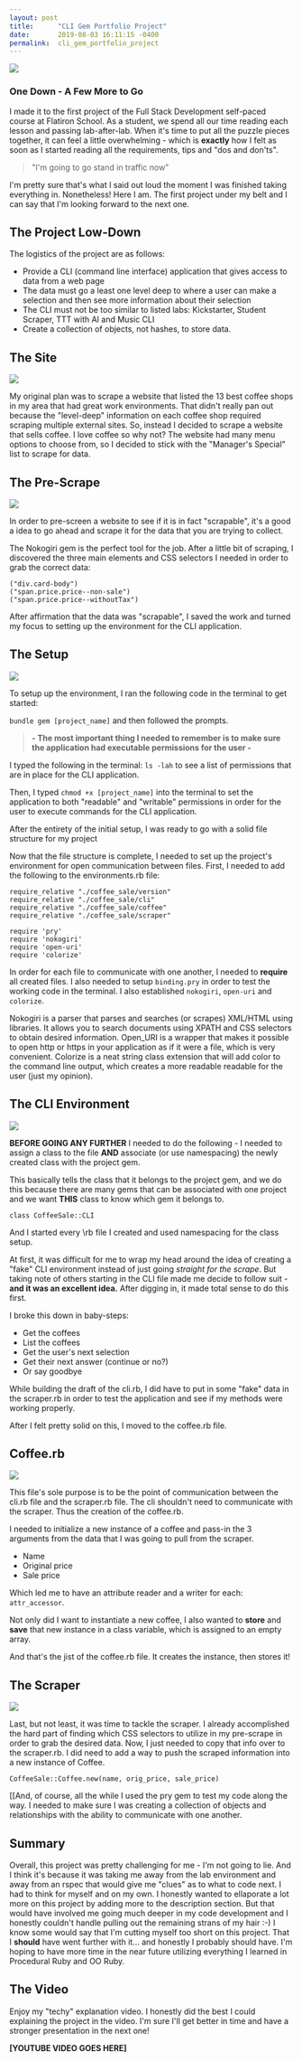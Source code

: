 ```yaml
---
layout: post
title:      "CLI Gem Portfolio Project"
date:       2019-08-03 16:11:15 -0400
permalink:  cli_gem_portfolio_project
---
```


![](https://res.cloudinary.com/tracyr/image/upload/v1564778446/CoffeeIcon_lwjll5.jpg)

### One Down - A Few More to Go

I made it to the first project of the Full Stack Development self-paced course at Flatiron School. As a student, we spend all our time reading each lesson and passing lab-after-lab. When it's time to put all the puzzle pieces together, it can feel a little overwhelming - which is **exactly** how I felt as soon as I started reading all the requirements, tips and "dos and don'ts".

>"I'm going to go stand in traffic now"

I'm pretty sure that's what I said out loud the moment I was finished taking everything in. Nonetheless! Here I am. The first project under my belt and I can say that I'm looking forward to the next one.

## The Project Low-Down

The logistics of the project are as follows:

* Provide a CLI (command line interface) application that gives access to data from a web page
* The data must go a least one level deep to where a user can make a selection and then see more information about their selection
* The CLI must not be too similar to listed labs: Kickstarter, Student Scraper, TTT with AI  and Music CLI
* Create a collection of objects, not hashes, to store data.

## The Site
![](https://res.cloudinary.com/tracyr/image/upload/v1564861020/coffeeicon_d5fial.jpg)

My original plan was to scrape a website that listed the 13 best coffee shops in my area that had great work environments. That didn't really pan out because the "level-deep" information on each coffee shop required scraping multiple external sites. So, instead I decided to scrape a website that sells coffee. I love coffee so why not? The website had many menu options to choose from, so I decided to stick with the "Manager's Special" list to scrape for data.

## The Pre-Scrape
![](https://res.cloudinary.com/tracyr/image/upload/v1564861299/pre-scrape-example_kkkvd6.jpg)

In order to pre-screen a website to see if it is in fact "scrapable", it's a good a idea to go ahead and scrape it for the data that you are trying to collect.

The Nokogiri gem is the perfect tool for the job. After a little bit of scraping, I discovered the three main elements and CSS selectors I needed in order to grab the correct data:

```
("div.card-body")
("span.price.price--non-sale")
("span.price.price--withoutTax")
```

After affirmation that the data was "scrapable", I saved the work and turned my focus to setting up the environment for the CLI application.

## The Setup
![](https://res.cloudinary.com/tracyr/image/upload/v1564861998/file-structure_ynivba.jpg)

To setup up the environment, I ran the following code in the terminal to get started:

`bundle gem [project_name]` and then followed the prompts.
>**- The most important thing I needed to remember is to make sure the application had executable permissions for the user -**

I typed the following in the terminal: `ls -lah` to see a list of permissions that are in place for the CLI application.

Then, I typed `chmod +x [project_name]` into the terminal to set the application to both "readable" and "writable" permissions in order for the user to execute commands for the CLI application.

After the entirety of the initial setup, I was ready to go with a solid file structure for my project


Now that the file structure is complete, I needed to set up the project's environment for open communication between files. First, I needed to add the following to the environments.rb file:

```
require_relative "./coffee_sale/version"
require_relative "./coffee_sale/cli"
require_relative "./coffee_sale/coffee"
require_relative "./coffee_sale/scraper"

require 'pry'
require 'nokogiri'
require 'open-uri'
require 'colorize'
```
In order for each file to communicate with one another, I needed to **require** all created files. I also needed to setup `binding.pry` in order to test the working code in the terminal. I also established `nokogiri`, `open-uri` and `colorize`. 

Nokogiri is a parser that parses and searches (or scrapes) XML/HTML using libraries. It allows you to search documents using XPATH and CSS selectors to obtain desired information.
Open_URI is a wrapper that makes it possible to open http or https in your application as if it were a file, which is very convenient.
Colorize is a neat string class extension that will add color to the command line output, which creates a more readable readable for the user (just my opinion).

## The CLI Environment
![](https://res.cloudinary.com/tracyr/image/upload/v1564862347/cli-screenshot_nw3tkh.jpg)

**BEFORE GOING ANY FURTHER** I needed to do the following - I needed to assign a class to the file **AND** associate (or use namespacing) the newly created class with the project gem.

This basically tells the class that it belongs to the project gem, and we do this because there are many gems that can be associated with one project and we want **THIS** class to know which gem it belongs to.
```
class CoffeeSale::CLI
```
And I started every \rb file I created and used namespacing for the class setup.

At first, it was difficult for me to wrap my head around the idea of creating a "fake" CLI environment instead of just going *straight for the scrape*. But taking note of others starting in the CLI file made me decide to follow suit - **and it was an excellent idea.** After digging in, it made total sense to do this first.

I broke this down in baby-steps:
* Get the coffees
* List the coffees
* Get the user's next selection
* Get their next answer (continue or no?)
* Or say goodbye

While building the draft of the cli.rb, I did have to put in some "fake" data in the scraper.rb in order  to test the application and see if my methods were working properly.

After I felt pretty solid on this, I moved to the coffee.rb file.
## Coffee.rb

![](https://res.cloudinary.com/tracyr/image/upload/v1564862539/coffee_screenshot_f7dgcu.png)

This file's sole purpose is to be the point of communication between the cli.rb file and the scraper.rb file. The cli shouldn't need to communicate with the scraper. Thus the creation of the coffee.rb.

I needed to initialize a new instance of a coffee and pass-in the 3 arguments from the data that I was going to pull from the scraper.
* Name
* Original price
* Sale price

Which led me to have an attribute reader and a writer for each: `attr_accessor`.

Not only did I want to instantiate a new coffee, I also wanted to **store** and **save** that new instance in a class variable, which is assigned to an empty array.

And that's the jist of the coffee.rb file. It creates the instance, then stores it!

## The Scraper
![](https://res.cloudinary.com/tracyr/image/upload/v1564862731/scraper-screenshot_ollghq.jpg)

Last, but not least, it was time to tackle the scraper. I already accomplished the hard part of finding which CSS selectors to utilize in my pre-scrape in order to grab the desired data. Now, I just needed to copy that info over to the scraper.rb. I did need to add a way to push the scraped information into a new instance of Coffee.

```
CoffeeSale::Coffee.new(name, orig_price, sale_price)
```
[[And, of course, all the while I used the pry gem to test my code along the way. I needed to make sure I was creating a collection of objects and relationships with the ability to communicate with one another.

## Summary

Overall, this project was pretty challenging for me - I'm not going to lie. And I think it's because it was taking me away from the lab environment and away from an rspec that would give me "clues" as to what to code next. I had to think for myself and on my own. I honestly wanted to ellaporate a lot more on this project by adding more to the description section. But that would have involved me going much deeper in my code development and I honestly couldn't handle pulling out the remaining strans of my hair :-)
I know some would say that I'm cutting myself too short on this project. That I **should** have went further with it... and honestly I probably should have. I'm hoping to have more time in the near future utilizing everything I learned in Procedural Ruby and OO Ruby.

## The Video

Enjoy my "techy" explanation video. I honestly did the best I could explaining the project in the video. I'm sure I'll get better in time and have a stronger presentation in the next one!

**[YOUTUBE VIDEO GOES HERE]**


